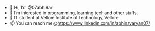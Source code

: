 - 👋 Hi, I’m @07abhi9av
- 👀 I’m interested in programming, learning tech and other stuffs.
- 🌱 IT student at Vellore Institute of Technology, Vellore
- 📫 You can reach me @https://www.linkedin.com/in/abhinavaryan07/
<!---
07abhi9av/07abhi9av is a ✨ special ✨ repository because its `README.md` (this file) appears on your GitHub profile.
You can click the Preview link to take a look at your changes.
--->
